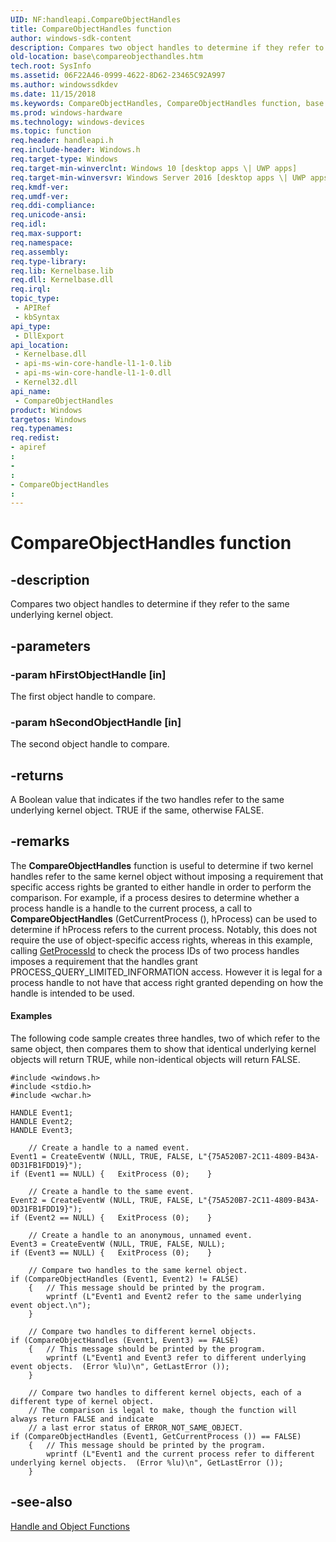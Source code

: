 ```yaml
---
UID: NF:handleapi.CompareObjectHandles
title: CompareObjectHandles function
author: windows-sdk-content
description: Compares two object handles to determine if they refer to the same underlying kernel object.
old-location: base\compareobjecthandles.htm
tech.root: SysInfo
ms.assetid: 06F22A46-0999-4622-8D62-23465C92A997
ms.author: windowssdkdev
ms.date: 11/15/2018
ms.keywords: CompareObjectHandles, CompareObjectHandles function, base.compareobjecthandles, handleapi/CompareObjectHandles
ms.prod: windows-hardware
ms.technology: windows-devices
ms.topic: function
req.header: handleapi.h
req.include-header: Windows.h
req.target-type: Windows
req.target-min-winverclnt: Windows 10 [desktop apps \| UWP apps]
req.target-min-winversvr: Windows Server 2016 [desktop apps \| UWP apps]
req.kmdf-ver: 
req.umdf-ver: 
req.ddi-compliance: 
req.unicode-ansi: 
req.idl: 
req.max-support: 
req.namespace: 
req.assembly: 
req.type-library: 
req.lib: Kernelbase.lib
req.dll: Kernelbase.dll
req.irql: 
topic_type:
 - APIRef
 - kbSyntax
api_type:
 - DllExport
api_location:
 - Kernelbase.dll
 - api-ms-win-core-handle-l1-1-0.lib
 - api-ms-win-core-handle-l1-1-0.dll
 - Kernel32.dll
api_name:
 - CompareObjectHandles
product: Windows
targetos: Windows
req.typenames: 
req.redist: 
- apiref
: 
- 
: 
- CompareObjectHandles
: 
---
```


# CompareObjectHandles function


## -description


Compares two object handles to determine if they refer to the same underlying kernel object. 


## -parameters




### -param hFirstObjectHandle [in]

The first object handle to compare.


### -param hSecondObjectHandle [in]

The second object handle to compare.


## -returns



A Boolean value that indicates if the two handles refer to the same underlying kernel object. TRUE if the same, otherwise FALSE.




## -remarks



The <b>CompareObjectHandles</b> function is useful to determine if two kernel handles refer to the same kernel object without imposing a requirement that specific access rights be granted to either handle in order to perform the comparison.  For example, if a process desires to determine whether a process handle is a handle to the current process, a call to <b>CompareObjectHandles</b> (GetCurrentProcess (), hProcess) can be used to determine if hProcess refers to the current process.  Notably, this does not require the use of object-specific access rights, whereas in this example, calling <a href="https://msdn.microsoft.com/9a024147-8bfe-427a-af12-a63f23328e38">GetProcessId</a> to check the process IDs of two process handles imposes a requirement that the handles grant PROCESS_QUERY_LIMITED_INFORMATION access. However it is legal for a process handle to not have that access right granted depending on how the handle is intended to be used.


#### Examples

The following code sample creates three handles, two of which refer to the same object, then compares them to show that identical underlying kernel objects will return TRUE, while non-identical objects will return FALSE.

<pre class="syntax" xml:space="preserve"><code>#include &lt;windows.h&gt;
#include &lt;stdio.h&gt;
#include &lt;wchar.h&gt;

HANDLE Event1;
HANDLE Event2;
HANDLE Event3;

	// Create a handle to a named event.
Event1 = CreateEventW (NULL, TRUE, FALSE, L"{75A520B7-2C11-4809-B43A-0D31FB1FDD19}");
if (Event1 == NULL) {	ExitProcess (0);	}

	// Create a handle to the same event.
Event2 = CreateEventW (NULL, TRUE, FALSE, L"{75A520B7-2C11-4809-B43A-0D31FB1FDD19}");
if (Event2 == NULL) {	ExitProcess (0);	}

	// Create a handle to an anonymous, unnamed event.
Event3 = CreateEventW (NULL, TRUE, FALSE, NULL);
if (Event3 == NULL) {	ExitProcess (0);	}

	// Compare two handles to the same kernel object.
if (CompareObjectHandles (Event1, Event2) != FALSE) 
	{	// This message should be printed by the program.
		wprintf (L"Event1 and Event2 refer to the same underlying event object.\n");
	}

	// Compare two handles to different kernel objects.
if (CompareObjectHandles (Event1, Event3) == FALSE) 
	{	// This message should be printed by the program.
		wprintf (L"Event1 and Event3 refer to different underlying event objects.  (Error %lu)\n", GetLastError ());		
	}

	// Compare two handles to different kernel objects, each of a different type of kernel object.
	// The comparison is legal to make, though the function will always return FALSE and indicate 
	// a last error status of ERROR_NOT_SAME_OBJECT.
if (CompareObjectHandles (Event1, GetCurrentProcess ()) == FALSE) 
	{	// This message should be printed by the program.
		wprintf (L"Event1 and the current process refer to different underlying kernel objects.  (Error %lu)\n", GetLastError ());
	}
</code></pre>



## -see-also




<a href="https://msdn.microsoft.com/b4769e19-7478-4919-a9d2-8086ece6da70">Handle and Object Functions</a>
 

 

